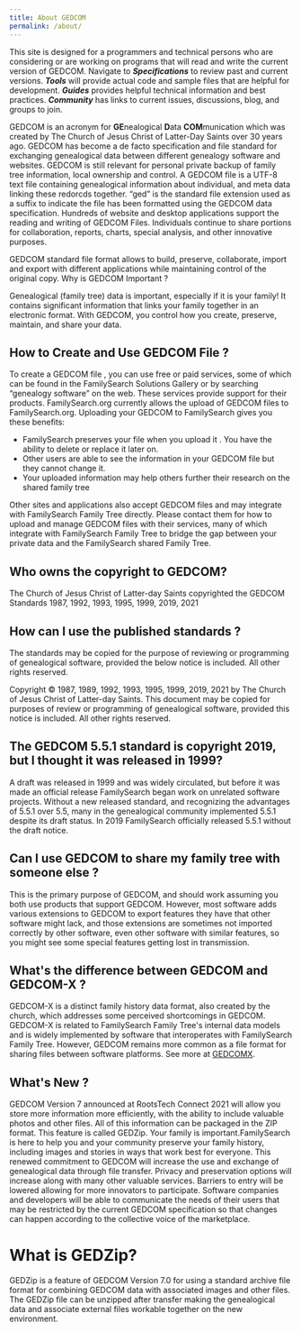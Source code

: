 ```yaml
---
title: About GEDCOM
permalink: /about/
---
```

This site is designed for a programmers and technical persons who are considering or are working on programs that will read and write the current version of GEDCOM. Navigate to ***Specifications*** to review past and current versions. ***Tools*** will provide actual code and sample files that are helpful for development.  ***Guides*** provides helpful technical information and best practices.  ***Community*** has links to current issues, discussions, blog, and groups to join.

GEDCOM is an acronym for **GE**nealogical **D**ata **COM**munication which was created by The Church of Jesus Christ of Latter-Day Saints over 30 years ago. GEDCOM has become a de facto specification and file standard for exchanging genealogical data between different genealogy software and websites.
GEDCOM is still relevant for personal private backup of family tree information, local ownership and control. A GEDCOM file is a UTF-8 text file containing genealogical information about individual, and meta data linking these redorcds together. “ged” is the standard file extension used as a suffix to indicate the file has been formatted using the GEDCOM data specification. Hundreds of website and desktop applications support the reading and writing of GEDCOM Files. Individuals continue to share portions for collaboration, reports, charts, special analysis, and other innovative purposes.

GEDCOM standard file format allows to build, preserve, collaborate, import and export with different applications while maintaining control of the original copy.
Why is GEDCOM Important ?

Genealogical (family tree) data is important, especially if it is your family! It contains significant information that links your family together in an electronic format. With GEDCOM, you control how you create, preserve, maintain, and share your data.

## How to Create and Use GEDCOM File ?

To create a GEDCOM file , you can use free or paid services, some of which can be found in the FamilySearch Solutions Gallery or by searching “genealogy software” on the web. These services provide support for their products.
FamilySearch.org currently allows the upload of GEDCOM files to FamilySearch.org. Uploading your GEDCOM to FamilySearch gives you these benefits:

- FamilySearch preserves your file when you upload it . You have the ability to delete or replace it later on.
- Other users are able to see the information in your GEDCOM file but they cannot change it.
- Your uploaded information may help others further their research on the shared family tree

Other sites and applications also accept GEDCOM files and may integrate with FamilySearch Family Tree directly. Please contact them for how to upload and manage GEDCOM files with their services, many of which integrate with FamilySearch Family Tree to bridge the gap between your private data and the FamilySearch shared Family Tree.


## Who owns the copyright to GEDCOM?
The Church of Jesus Christ of Latter-day Saints copyrighted the GEDCOM Standards 1987, 1992, 1993, 1995, 1999, 2019, 2021

## How can I use the published standards ?

The standards may be copied for the purpose of reviewing or programming of genealogical software, provided the below notice is included. All other rights reserved.

Copyright © 1987, 1989, 1992, 1993, 1995, 1999, 2019, 2021 by The Church of Jesus Christ of Latter-day Saints. This document may be copied for purposes of review or programming of genealogical software, provided this notice is included. All other rights reserved.

## The GEDCOM 5.5.1 standard is copyright 2019, but I thought it was released in 1999?

A draft was released in 1999 and was widely circulated, but before it was made an official release FamilySearch began work on unrelated software projects. Without a new released standard, and recognizing the advantages of 5.5.1 over 5.5, many in the genealogical community implemented 5.5.1 despite its draft status. In 2019 FamilySearch officially released 5.5.1 without the draft notice.

## Can I use GEDCOM to share my family tree with someone else ?

This is the primary purpose of GEDCOM, and should work assuming you both use products that support GEDCOM. However, most software adds various extensions to GEDCOM to export features they have that other software might lack, and those extensions are sometimes not imported correctly by other software, even other software with similar features, so you might see some special features getting lost in transmission.


## What's the difference between GEDCOM and GEDCOM-X ?

GEDCOM-X is a distinct family history data format, also created by the church, which addresses some perceived shortcomings in GEDCOM. GEDCOM-X is related to FamilySearch Family Tree's internal data models and is widely implemented by software that interoperates with FamilySearch Family Tree. However, GEDCOM remains more common as a file format for sharing files between software platforms. See more at [GEDCOMX](http://www.gedcomx.org/About.html).

## What's New ?

GEDCOM Version 7 announced at RootsTech Connect 2021 will allow you store more information more efficiently, with the ability to include valuable photos and other files. All of this information can be packaged in the ZIP format. This feature is called GEDZip. Your family is important.FamilySearch is here to help you and your community preserve your family history, including images and stories in ways that work best for everyone.
This renewed commitment to GEDCOM will increase the use and exchange of genealogical data through file transfer. Privacy and preservation options will increase along with many other valuable services. Barriers to entry will be lowered allowing for more innovators to participate. Software companies and developers will be able to communicate the needs of their users that may be restricted by the current GEDCOM specification so that changes can happen according to the collective voice of the marketplace.


# What is GEDZip?

GEDZip is a feature of GEDCOM Version 7.0 for using a standard archive file format for combining GEDCOM data with associated images and other files. The GEDZip file can be unzipped after transfer making the genealogical data and associate external files workable together on the new environment.

